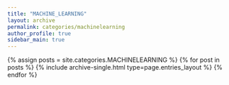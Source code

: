 ```yaml
---
title: "MACHINE_LEARNING"
layout: archive
permalink: categories/machinelearning
author_profile: true
sidebar_main: true
---
```



{% assign posts = site.categories.MACHINELEARNING %}
{% for post in posts %} {% include archive-single.html type=page.entries_layout %} {% endfor %}
